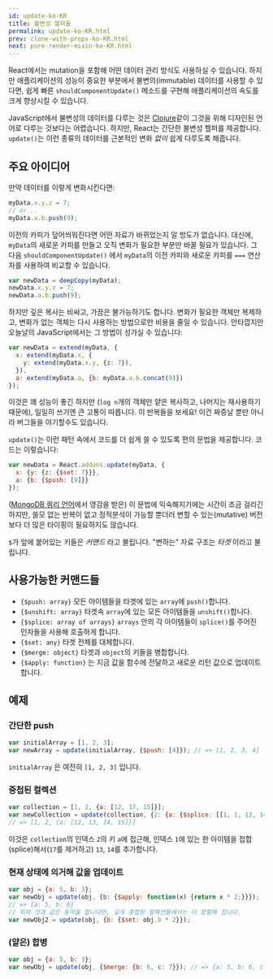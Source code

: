 ```yaml
---
id: update-ko-KR
title: 불변성 헬퍼들
permalink: update-ko-KR.html
prev: clone-with-props-ko-KR.html
next: pure-render-mixin-ko-KR.html
---
```


React에서는 mutation을 포함해 어떤 데이터 관리 방식도 사용하실 수 있습니다. 하지만 애플리케이션의 성능이 중요한 부분에서 불변의(immutable) 데이터를 사용할 수 있다면, 쉽게 빠른 `shouldComponentUpdate()` 메소드를 구현해 애플리케이션의 속도를 크게 향상시킬 수 있습니다.

JavaScript에서 불변성의 데이터를 다루는 것은 [Clojure](http://clojure.org/)같이 그것을 위해 디자인된 언어로 다루는 것보다는 어렵습니다. 하지만, React는 간단한 불변성 헬퍼를 제공합니다. `update()`는 이런 종류의 데이터를 근본적인 변화 *없이*  쉽게 다루도록 해줍니다.

## 주요 아이디어

만약 데이터를 이렇게 변화시킨다면:

```js
myData.x.y.z = 7;
// or...
myData.a.b.push(9);
```

이전의 카피가 덮어씌워진다면 어떤 자료가 바뀌었는지 알 방도가 없습니다. 대신에, `myData`의 새로운 카피를 만들고 오직 변화가 필요한 부분만 바꿀 필요가 있습니다. 그 다음 `shouldComponentUpdate()` 에서  `myData`의 이전 카피와 새로운 카피를 `===` 연산자를 사용하여 비교할 수 있습니다.

```js
var newData = deepCopy(myData);
newData.x.y.z = 7;
newData.a.b.push(9);
```

하지만 깊은 복사는 비싸고, 가끔은 불가능하기도 합니다. 변화가 필요한 객체만 복제하고, 변화가 없는 객체는 다시 사용하는 방법으로만 비용을 줄일 수 있습니다. 안타깝지만 오늘날의 JavaScript에서는 그 방법이 성가실 수 있습니다:

```js
var newData = extend(myData, {
  x: extend(myData.x, {
    y: extend(myData.x.y, {z: 7}),
  }),
  a: extend(myData.a, {b: myData.a.b.concat(9)})
});
```

이것은 꽤 성능이 좋긴 하지만 (`log n`개의 객체만 얕은 복사하고, 나머지는 재사용하기 때문에), 일일히 쓰기엔 큰 고통이 따릅니다. 이 반복들을 보세요! 이건 짜증날 뿐만 아니라 버그들을 야기할수도 있습니다.

`update()`는 이런 패턴 속에서 코드를 더 쉽게 쓸 수 있도록 편의 문법을 제공합니다. 코드는 이렇습니다:

```js
var newData = React.addons.update(myData, {
  x: {y: {z: {$set: 7}}},
  a: {b: {$push: [9]}}
});
```

([MongoDB 쿼리 언어](http://docs.mongodb.org/manual/core/crud-introduction/#query)에서 영감을 받은) 이 문법에 익숙해지기에는 시간이 조금 걸리긴 하지만, 쓸모 없는 반복이 없고 정적분석이 가능할 뿐더러 변할 수 있는(mutative) 버전보다 더 많은 타이핑이 필요하지도 않습니다.


`$`가 앞에 붙어있는 키들은 *커맨드* 라고 불립니다. "변하는" 자료 구조는 *타겟* 이라고 불립니다.

## 사용가능한 커맨드들

  * `{$push: array}` 모든 아이템들을 타겟에 있는 `array`에 `push()`합니다.
  * `{$unshift: array}` 타겟속 `array`에 있는 모든 아이템들을 `unshift()`합니다.
  * `{$splice: array of arrays}` `arrays` 안의 각 아이템들이 `splice()`를 주어진 인자들을 사용해 호출하게 합니다.
  * `{$set: any}` 타겟 전체를 대체합니다.
  * `{$merge: object}` 타겟과 `object`의 키들을 병합합니다.
  * `{$apply: function}` 는 지금 값을 함수에 전달하고 새로운 리턴 값으로 업데이트합니다.

## 예제

### 간단한 push

```js
var initialArray = [1, 2, 3];
var newArray = update(initialArray, {$push: [4]}); // => [1, 2, 3, 4]
```
`initialArray` 은 여전히 `[1, 2, 3]` 입니다.

### 중첩된 컬렉션

```js
var collection = [1, 2, {a: [12, 17, 15]}];
var newCollection = update(collection, {2: {a: {$splice: [[1, 1, 13, 14]]}}});
// => [1, 2, {a: [12, 13, 14, 15]}]
```
이것은 `collection`의 인덱스 `2`의 키 `a`에 접근해, 인덱스 `1`에 있는 한 아이템을 접합(splice)해서(`17`를 제거하고) `13`, `14`를 추가합니다.

### 현재 상태에 의거해 값을 업데이트

```js
var obj = {a: 5, b: 3};
var newObj = update(obj, {b: {$apply: function(x) {return x * 2;}}});
// => {a: 5, b: 6}
// 위의 것과 같은 동작을 합니다만, 깊게 중첩된 컬렉션들에서는 더 장황해 집니다.
var newObj2 = update(obj, {b: {$set: obj.b * 2}});
```

### (얕은) 합병

```js
var obj = {a: 5, b: 3};
var newObj = update(obj, {$merge: {b: 6, c: 7}}); // => {a: 5, b: 6, c: 7}
```
